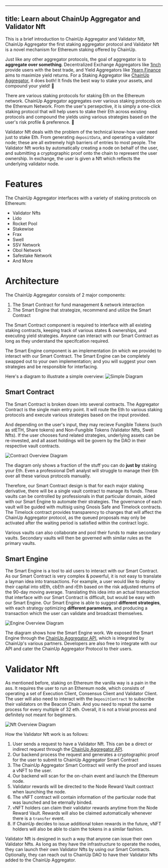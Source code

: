  ---
title: Learn about ChainUp Aggregator and Validator Nft
---

This is a brief introduction to ChainUp Aggregator and Validator Nft, ChainUp Aggregator the first staking aggregator protocol and Validator Nft is a novel mechanism for Ethereum staking offered by ChainUp. 

Just like any other aggregator protocols, the goal of aggregator is to **aggregate over something**. Decentralized Exchange Aggregators like [1inch](https://app.1inch.io/) provide users with the best trade, and Yield Aggregators like [Yearn Finance](https://yearn.finance/) aims to maximize yield returns. For a Staking Aggregator like [ChainUp Aggregator](https://staking.chainupcloud.com/), it does both! It finds the best way to stake your assets, and compound your yield! 💎

There are various staking protocols for staking Eth on the Ethereum network. ChainUp Aggregator aggregates over various staking protocols on the Ethereum Network. From the user's persepctive, it is simply a one-click staking protocol that will help users to stake their Eth across existing protocols and compound the yields using various strategies based on the user's risk profile & preference. 🧸

Validator Nft deals with the problem of the technical know-how user need just to stake Eth. From generating `depositData`, and operating a validator node; these are all extremely high barriers of entries to most people. The Validator Nft works by automatically creating a node on behalf of the user, and submitting a cryptographic proof onto the chain to represent the user ownership. In exchange, the user is given a Nft which reflects the underlying validator node.

# Features
The ChainUp Aggregator interfaces with a variety of staking protocols on Ethereum:
 * Validator Nfts
 * Lido
 * Rocket Pool
 * Stakewise
 * Frax
 * Swell
 * SSV Network
 * Obol Network
 * Safestake Network
 * And More

# Architecture
The ChainUp Aggregator consists of 2 major components:
1. The Smart Contract for fund management & network interaction
2. The Smart Engine that strategize, recommend and utilize the Smart Contract

The Smart Contract component is required to interface with all existing staking contracts, keeping track of various states & ownerships, and executing yield strategies. Anyone can interact with our Smart Contract as long as they understand the specifcation required.

The Smart Engine component is an implementation (in which we provide) to interact with our Smart Contract. The Smart Engine can be completely swapped out to your own implementation; and you will suggest your own strategies and be responsible for interfacing.

Here's a diagram to illustrate a simple overview:
![Simple Diagram](./images/simpleOverview.jpg)

## Smart Contract
The Smart Contract is broken down into several contracts. The Aggregator Contract is the single main entry point. It will route the Eth to various staking protocols and execute various strategies based on the input provided.

And depending on the user's input, they may recieve Fungible Tokens (such as stETH, Share tokens) and Non-Fungible Tokens (Validator Nfts, Swell Nfts). If the user chooses fund related strategies, underlying assets can be re-invested, and all asset holdings will be govern by the DAO in their respective vault contracts.

![Contract Overview Diagram](./images/contractOverview.jpg)

The diagram only shows a fraction of the stuff you can do **just by** staking your Eth. Even a professional Defi analyst will struggle to manage their Eth over all these various protocols manually.

Therefore, our Smart Contract design is that for each major staking derivative, there will be a single vault contract to manage its funds. These vaults can be controlled by professionals in that particular domain, aided with our Smart Engine to automate their strategies. The governance of each vault will be guided with multisig using Gnosis Safe and Timelock contracts. The Timelock contract provides transparency to changes that will affect the ChainUp Aggregator protocol, as the queued proposals may only be activated after the waiting period is satisfied within the contract logic.

Various vaults can also collaborate and pool their funds to make secondary vaults. Secondary vaults will then be governed with similar rules as the primary vaults.

## Smart Engine
The Smart Engine is a tool to aid users to interact with our Smart Contract. As our Smart Contract is very complex & powerful, it is not easy to translate a layman idea into transactions. For example, a user would like to deploy their capital into stEth, cbEth and rEth based on the risk adjusted returns of the 90-day moving average. Translating this idea into an actual transaction that interface with our Smart Contract is difficult, but would be easy with our Smart Engine. Our Smart Engine is able to suggest **different strategies**, with each strategy optimizing **different parameters**, and producing a transaction which the user can validate and broadcast themselves.

![Engine Overview Diagram](./images/engineOverview.jpg)

The diagram shows how the Smart Engine work. We exposed the Smart Engine through the [ChainUp Aggregator API](https://chainupcloud.github.io/swagger/), which is integrated by ChainUp's various partners. Developers are also free to integrate with our API and cater the ChainUp Aggregator Protocol to their users.

# Validator Nft
As mentioned before, staking on Ethereum the vanilla way is a pain in the ass. It requires the user to run an Ethereum node, which consists of operating a set of Execution Client, Consensus Client and Validator Client. The user will also need to interact with the `DepositContract` to subscribe their validators on the Beacon Chain. And you need to repeat the same process for every multiple of 32 eth. Overall, it is not a trivial process and definitely not meant for beginners.

![Nft Overview Diagram](./images/nftOverview.jpg)

How the Validator Nft work is as follows:
1. User sends a request to have a Validator Nft. This can be a direct or indirect request through the [ChainUp Aggregator API](https://chainupcloud.github.io/swagger/).
2. Our backend process the request and generates a cryptographic proof for the user to submit to ChainUp Aggregator Smart Contract
3. The ChainUp Aggregator Smart Contract will verify the proof and issues a vNFT to the user.
4. Our backend will scan for the on-chain event and launch the Ethereum node.
5. Validator rewards will be directed to the Node Reward Vault contract when launching the node.
6. The vNFT contract will contain information of the particular node that was launched and be eternally binded.
7. vNFT holders can claim their validator rewards anytime from the Node Reward Vault. Rewards will also be claimed automatically whenever there is a `transfer` event.
8. If ChainUp decides to issue additional token rewards in the future, vNFT holders will also be able to claim the tokens in a similar fashion.

Validator Nft is designed in such a way that anyone can issue their own Validator Nfts. As long as they have the infrastructure to operate the nodes, they can launch their own Validator Nfts by using our Smart Contracts. Optionally, they can reach out to ChainUp DAO to have their Validator Nfts added to the ChainUp Aggregator.